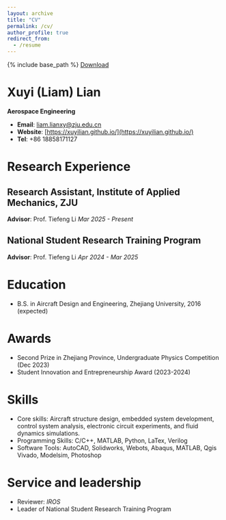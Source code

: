 ```yaml
---
layout: archive
title: "CV"
permalink: /cv/
author_profile: true
redirect_from:
  - /resume
---
```


{% include base_path %}
<a href="/images/CV_lianxy.pdf" download>Download</a>




Xuyi (Liam) Lian
======
**Aerospace Engineering**
* **Email**: [liam.lianxy@zju.edu.cn](liam.lianxy@zju.edu.cn)
* **Website**: [https://xuyilian.github.io/](https://xuyilian.github.io/)
* **Tel**: +86 18858171127

Research Experience
======

Research Assistant, Institute of Applied Mechanics, ZJU
------

**Advisor**: Prof. Tiefeng Li  *Mar 2025 - Present*


National Student Research Training Program
------

**Advisor**: Prof. Tiefeng Li  *Apr 2024 - Mar 2025*



Education
======
* B.S. in Aircraft Design and Engineering, Zhejiang University, 2016 (expected)

Awards
======
* Second Prize in Zhejiang Province, Undergraduate Physics Competition (Dec 2023)
* Student Innovation and Entrepreneurship Award (2023-2024)
 
Skills
======
* Core skills: Aircraft structure design, embedded system development, control system analysis, electronic circuit experiments, and fluid dynamics simulations.
* Programming Skills: C/C++, MATLAB, Python, LaTex, Verilog 
* Software Tools: AutoCAD, Solidworks, Webots, Abaqus, MATLAB, Qgis Vivado, Modelsim, Photoshop

  
Service and leadership
======
* Reviewer: *IROS*
* Leader of National Student Research Training Program
